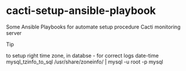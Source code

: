 # cacti-setup-ansible-playbook
Some Ansible Playbooks for automate setup procedure Cacti monitoring server

> [!TIP]
> to setup right time zone, in databse - for correct logs date-time  
> mysql_tzinfo_to_sql /usr/share/zoneinfo/ | mysql -u root -p mysql
